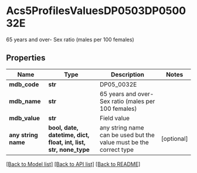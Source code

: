 # Acs5ProfilesValuesDP0503DP050032E

65 years and over- Sex ratio (males per 100 females)

## Properties
Name | Type | Description | Notes
------------ | ------------- | ------------- | -------------
**mdb_code** | **str** | DP05_0032E | 
**mdb_name** | **str** | 65 years and over- Sex ratio (males per 100 females) | 
**mdb_value** | **str** | Field value | 
**any string name** | **bool, date, datetime, dict, float, int, list, str, none_type** | any string name can be used but the value must be the correct type | [optional]

[[Back to Model list]](../README.md#documentation-for-models) [[Back to API list]](../README.md#documentation-for-api-endpoints) [[Back to README]](../README.md)


